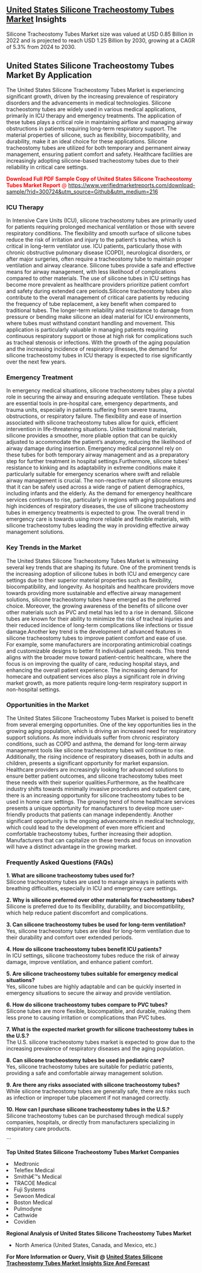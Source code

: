 <h2><a href="https://www.verifiedmarketreports.com/download-sample/?rid=300724&amp;utm_source=Github&amp;utm_medium=216" target="_blank">United States Silicone Tracheostomy Tubes Market</a> Insights</h2><p>Silicone Tracheostomy Tubes Market size was valued at USD 0.85 Billion in 2022 and is projected to reach USD 1.25 Billion by 2030, growing at a CAGR of 5.3% from 2024 to 2030.</p><p><h2>United States Silicone Tracheostomy Tubes Market By Application</h2><p>The United States Silicone Tracheostomy Tubes Market is experiencing significant growth, driven by the increasing prevalence of respiratory disorders and the advancements in medical technologies. Silicone tracheostomy tubes are widely used in various medical applications, primarily in ICU therapy and emergency treatments. The application of these tubes plays a critical role in maintaining airflow and managing airway obstructions in patients requiring long-term respiratory support. The material properties of silicone, such as flexibility, biocompatibility, and durability, make it an ideal choice for these applications. Silicone tracheostomy tubes are utilized for both temporary and permanent airway management, ensuring patient comfort and safety. Healthcare facilities are increasingly adopting silicone-based tracheostomy tubes due to their reliability in critical care settings. <p><span class=""><span style="color: #ff0000;"><strong>Download Full PDF Sample Copy of United States Silicone Tracheostomy Tubes Market Report</strong> @ </span><a href="https://www.verifiedmarketreports.com/download-sample/?rid=300724&amp;utm_source=Github&amp;utm_medium=216" target="_blank">https://www.verifiedmarketreports.com/download-sample/?rid=300724&amp;utm_source=Github&amp;utm_medium=216</a></span></p></p><h3>ICU Therapy</h3><p>In Intensive Care Units (ICU), silicone tracheostomy tubes are primarily used for patients requiring prolonged mechanical ventilation or those with severe respiratory conditions. The flexibility and smooth surface of silicone tubes reduce the risk of irritation and injury to the patient's trachea, which is critical in long-term ventilator use. ICU patients, particularly those with chronic obstructive pulmonary disease (COPD), neurological disorders, or after major surgeries, often require a tracheostomy tube to maintain proper ventilation and airway clearance. Silicone tubes provide a safe and effective means for airway management, with less likelihood of complications compared to other materials. The use of silicone tubes in ICU settings has become more prevalent as healthcare providers prioritize patient comfort and safety during extended care periods.Silicone tracheostomy tubes also contribute to the overall management of critical care patients by reducing the frequency of tube replacement, a key benefit when compared to traditional tubes. The longer-term reliability and resistance to damage from pressure or bending make silicone an ideal material for ICU environments, where tubes must withstand constant handling and movement. This application is particularly valuable in managing patients requiring continuous respiratory support or those at high risk for complications such as tracheal stenosis or infections. With the growth of the aging population and the increasing incidence of respiratory illnesses, the demand for silicone tracheostomy tubes in ICU therapy is expected to rise significantly over the next few years.<h3>Emergency Treatment</h3><p>In emergency medical situations, silicone tracheostomy tubes play a pivotal role in securing the airway and ensuring adequate ventilation. These tubes are essential tools in pre-hospital care, emergency departments, and trauma units, especially in patients suffering from severe trauma, obstructions, or respiratory failure. The flexibility and ease of insertion associated with silicone tracheostomy tubes allow for quick, efficient intervention in life-threatening situations. Unlike traditional materials, silicone provides a smoother, more pliable option that can be quickly adjusted to accommodate the patient’s anatomy, reducing the likelihood of airway damage during insertion. Emergency medical personnel rely on these tubes for both temporary airway management and as a preparatory step for further treatment in hospital settings.Furthermore, silicone tubes’ resistance to kinking and its adaptability in extreme conditions make it particularly suitable for emergency scenarios where swift and reliable airway management is crucial. The non-reactive nature of silicone ensures that it can be safely used across a wide range of patient demographics, including infants and the elderly. As the demand for emergency healthcare services continues to rise, particularly in regions with aging populations and high incidences of respiratory diseases, the use of silicone tracheostomy tubes in emergency treatments is expected to grow. The overall trend in emergency care is towards using more reliable and flexible materials, with silicone tracheostomy tubes leading the way in providing effective airway management solutions.<h3>Key Trends in the Market</h3><p>The United States Silicone Tracheostomy Tubes Market is witnessing several key trends that are shaping its future. One of the prominent trends is the increasing adoption of silicone tubes in both ICU and emergency care settings due to their superior material properties such as flexibility, biocompatibility, and longevity. As hospitals and healthcare providers move towards providing more sustainable and effective airway management solutions, silicone tracheostomy tubes have emerged as the preferred choice. Moreover, the growing awareness of the benefits of silicone over other materials such as PVC and metal has led to a rise in demand. Silicone tubes are known for their ability to minimize the risk of tracheal injuries and their reduced incidence of long-term complications like infections or tissue damage.Another key trend is the development of advanced features in silicone tracheostomy tubes to improve patient comfort and ease of use. For example, some manufacturers are incorporating antimicrobial coatings and customizable designs to better fit individual patient needs. This trend aligns with the broader move toward patient-centric healthcare, where the focus is on improving the quality of care, reducing hospital stays, and enhancing the overall patient experience. The increasing demand for homecare and outpatient services also plays a significant role in driving market growth, as more patients require long-term respiratory support in non-hospital settings.<h3>Opportunities in the Market</h3><p>The United States Silicone Tracheostomy Tubes Market is poised to benefit from several emerging opportunities. One of the key opportunities lies in the growing aging population, which is driving an increased need for respiratory support solutions. As more individuals suffer from chronic respiratory conditions, such as COPD and asthma, the demand for long-term airway management tools like silicone tracheostomy tubes will continue to rise. Additionally, the rising incidence of respiratory diseases, both in adults and children, presents a significant opportunity for market expansion. Healthcare providers are increasingly looking for advanced solutions to ensure better patient outcomes, and silicone tracheostomy tubes meet these needs with their superior qualities.Furthermore, as the healthcare industry shifts towards minimally invasive procedures and outpatient care, there is an increasing opportunity for silicone tracheostomy tubes to be used in home care settings. The growing trend of home healthcare services presents a unique opportunity for manufacturers to develop more user-friendly products that patients can manage independently. Another significant opportunity is the ongoing advancements in medical technology, which could lead to the development of even more efficient and comfortable tracheostomy tubes, further increasing their adoption. Manufacturers that can capitalize on these trends and focus on innovation will have a distinct advantage in the growing market.<h3>Frequently Asked Questions (FAQs)</h3><p><b>1. What are silicone tracheostomy tubes used for?</b><br>Silicone tracheostomy tubes are used to manage airways in patients with breathing difficulties, especially in ICU and emergency care settings.</p><p><b>2. Why is silicone preferred over other materials for tracheostomy tubes?</b><br>Silicone is preferred due to its flexibility, durability, and biocompatibility, which help reduce patient discomfort and complications.</p><p><b>3. Can silicone tracheostomy tubes be used for long-term ventilation?</b><br>Yes, silicone tracheostomy tubes are ideal for long-term ventilation due to their durability and comfort over extended periods.</p><p><b>4. How do silicone tracheostomy tubes benefit ICU patients?</b><br>In ICU settings, silicone tracheostomy tubes reduce the risk of airway damage, improve ventilation, and enhance patient comfort.</p><p><b>5. Are silicone tracheostomy tubes suitable for emergency medical situations?</b><br>Yes, silicone tubes are highly adaptable and can be quickly inserted in emergency situations to secure the airway and provide ventilation.</p><p><b>6. How do silicone tracheostomy tubes compare to PVC tubes?</b><br>Silicone tubes are more flexible, biocompatible, and durable, making them less prone to causing irritation or complications than PVC tubes.</p><p><b>7. What is the expected market growth for silicone tracheostomy tubes in the U.S.?</b><br>The U.S. silicone tracheostomy tubes market is expected to grow due to the increasing prevalence of respiratory diseases and the aging population.</p><p><b>8. Can silicone tracheostomy tubes be used in pediatric care?</b><br>Yes, silicone tracheostomy tubes are suitable for pediatric patients, providing a safe and comfortable airway management solution.</p><p><b>9. Are there any risks associated with silicone tracheostomy tubes?</b><br>While silicone tracheostomy tubes are generally safe, there are risks such as infection or improper tube placement if not managed correctly.</p><p><b>10. How can I purchase silicone tracheostomy tubes in the U.S.?</b><br>Silicone tracheostomy tubes can be purchased through medical supply companies, hospitals, or directly from manufacturers specializing in respiratory care products.</p>```</p><p><strong>Top United States Silicone Tracheostomy Tubes Market Companies</strong></p><div data-test-id=""><p><li>Medtronic</li><li> Teleflex Medical</li><li> Smithâ€™s Medical</li><li> TRACOE Medical</li><li> Fuji Systems</li><li> Sewoon Medical</li><li> Boston Medical</li><li> Pulmodyne</li><li> Cathwide</li><li> Covidien</li></p><div><strong>Regional Analysis of&nbsp;United States Silicone Tracheostomy Tubes Market</strong></div><ul><li dir="ltr"><p dir="ltr">North America&nbsp;(United States, Canada, and Mexico, etc.)</p></li></ul><p><strong>For More Information or Query, Visit @&nbsp;</strong><strong><a href="https://www.verifiedmarketreports.com/product/silicone-tracheostomy-tubes-market/?utm_source=Github&amp;utm_medium=216" target="_blank">United States Silicone Tracheostomy Tubes Market Insights Size And Forecast</a></strong></p></div>
